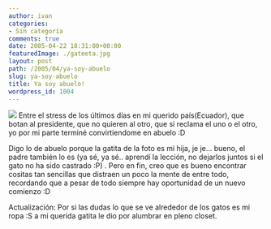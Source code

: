 ```yaml
---
author: ivan
categories:
- Sin categoría
comments: true
date: 2005-04-22 18:31:00+00:00
featuredImage: ./gateeta.jpg
layout: post
path: /2005/04/ya-soy-abuelo
slug: ya-soy-abuelo
title: Ya soy abuelo!
wordpress_id: 1004
---
```


[![](http://photos1.blogger.com/img/39/1190/320/gateeta.jpg)](http://photos1.blogger.com/img/39/1190/640/gateeta.jpg)
Entre el stress de los últimos días en mi querido país(Ecuador), que botan al presidente, que no quieren al otro, que si reclama el uno o el otro, yo por mi parte terminé convirtiendome en abuelo :D

Digo lo de abuelo porque la gatita de la foto es mi hija, je je... bueno, el padre también lo es (ya sé, ya sé.. aprendí la lección, no dejarlos juntos si el gato no ha sido castrado :P) . Pero en fin, creo que es bueno encontrar cositas tan sencillas que distraen un poco la mente de entre todo, recordando que a pesar de todo siempre hay oportunidad de un nuevo comienzo :D

Actualización: Por si las dudas lo que se ve alrededor de los gatos es mi ropa :S a mi querida gatita le dio por alumbrar en pleno closet.